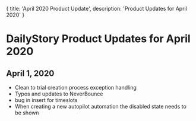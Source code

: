 {
	title: 'April 2020 Product Update',
	description: 'Product Updates for April 2020'
}
# DailyStory Product Updates for April 2020
## April 1, 2020
* Clean to trial creation process exception handling
* Typos and updates to NeverBounce
* bug in insert for timeslots
* When creating a new autopilot automation the disabled state needs to be shown
